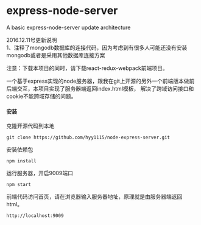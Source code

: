 # express-node-server 
A basic express-node-server update architecture

2016.12.11号更新说明  
1、注释了mongodb数据库的连接代码，因为考虑到有很多人可能还没有安装mongodb或者是采用其他数据库连接方案  

注意：下载本项目的同时，请下载react-redux-webpack前端项目。  

一个基于express实现的node服务器，跟我在git上开源的另外一个前端版本做前后端交互，本项目实现了服务器端返回index.html模板，
解决了跨域访问接口和cookie不能跨域存储的问题。

#### 安装

克隆开源代码到本地
```
git clone https://github.com/hyy1115/node-express-server.git  
```

安装依赖包
```
npm install
```

运行服务器，开启9009端口
```
npm start
```

前端代码访问首页，请在浏览器输入服务器地址，原理就是由服务器端返回html。
```
http://localhost:9009
```